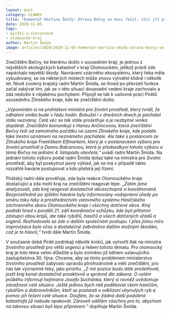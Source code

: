 ```yaml
---
layout: post
category: CLANKY
title: "Komentář Martina Šmídy: Otrava Bečvy se musí řešit, chci jít příkladem"
date: 2020-11-05
tags: 
- piráti-a-starostové
- olomoucký-kraj
author: Martin Šmída
image: articles/2020/2020-11-05-komentar-martina-smidy-otrava-becvy-se-musi-resit-chci-jit-prikladem.jpg  #751x422 pixelu
---
```

Znečištění Bečvy, ke kterému došlo v sousedním kraji, je jednou z největších ekologických katastrof v kraji Olomouckém, jelikož právě zde napáchalo největší škody. Navrácení vzácného ekosystému, který řeka měla vybudovaný, se na některých místech může znovu vytvářet klidně i několik let. Nově zvolený krajský radní Martin Šmída, se ihned po převzetí funkce začal zabývat tím, jak se v této situaci dosavadní vedení kraje zachovalo a zda nedošlo k nějakému pochybení. Připojil se tak k usilovné práci Pirátů sousedního Zlínského kraje, kde ke znečištění došlo.

*„Vzpomínám si na prohlášení ministra pro životní prostředí, který tvrdil, že odhalení viníka bude v řádu hodin. Bohužel i v dnešních dnech je pachatel stále neznámý. Celá věc se tak stále prošetřuje a je nezbytné viníka dopátrat. Znečištění komunikuji s Hanou Ančincovou, která znečištění Bečvy řeší od samotného počátku na území Zlínského kraje, kde podala také trestní oznámení na neznámého pachatele. Ale také s poslancem ze Zlínského kraje Františkem Elfmarkem, který je v poslaneckém výboru pro životní prostředí a Danou Balcarovou, která je předsedkyní tohoto výboru a téma Bečvy na jednání 4. listopadu otevřela,“* uvádí radní Martin Šmída. Na jednání tohoto výboru podal radní Šmída dotaz také na ministra pro životní prostředí, aby byl poskytnut jasný výklad, jak se má v případě takto rozsáhlé havárie postupovat a kdo přebírá její řízení.

Pirátský radní dále prověřuje, zda byla reakce Olomouckého kraje dostačující a zda mohl kraj na znečištění reagovat lépe. *„Zatím jsme analyzovali, zda kraj reagoval dostatečně akceschopně a koordinovaně. Bezprostředně po zjištění havárie byly informovány vodoprávní úřady po směru toku řeky a prostřednictvím varovného systému Hasičského záchranného sboru Olomouckého kraje i všechny dotčené obce. Kraj podnikl hned v pondělí 21. září koordinační schůzku, kde byli přítomni zástupci obou krajů, ale také rybářů, hasičů a všech dotčených úřadů a orgánů. Rozhodovalo se zde o dalším společném postupu. I přes jistou míru improvizace bylo včas a dostatečně zabráněno dalším možným škodám, což je to hlavní,“* tvrdí dále Martin Šmída. 

V současné době Piráti podnikají několik kroků, jak vytvořit tlak na ministra životního prostředí pro větší urgenci a řešení tohoto tématu. Pro olomoucký kraj je toto téma velmi důležité a bylo zmíněno již během ustavujícího zastupitelstva 30. října. Chceme, aby se tímto problémem ministerstvo životního prostředí zabývalo opravdu plnohodnotně a měli znečištění, pro nás tak významné řeky, jako prioritu. *„Z mé pozice budu dále prošetřovat, jestli kraj konal dostatečně proaktivně a správně dle zákona. O celém průběhu informuji hejtmana Josefa Suchánka, který si rovněž uvědomuje závažnost celé situace. Ještě jednou bych rád poděkoval všem hasičům, rybářům a dobrovolníkům, kteří se postarali o odklízení uhynulých ryb a pomoc při řešení celé situace. Doufám, že se žádná další podobná katastrofa již nebude opakovat. Zároveň udělám všechno pro to, abychom na takovou situaci byli lépe připraveni.“* doplňuje Martin Šmída.
